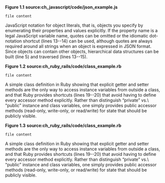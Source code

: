 **Figure 1.1**
**source:ch_javascript/code/json_example.js**
```code
file content
```
 JavaScript notation for object literals, that is, objects you specify by enumerating their properties and values explicitly. If the property name is a legal JavaScript variable name, quotes can be omitted or the idiomatic dot-notation shortcut (lines 13--14) can be used, although quotes are always required around all strings when an object is expressed in JSON format. Since objects can contain other objects, hierarchical data structures can be built (line 5) and traversed (lines 13--15).


**Figure 1.2**
**source:ch_ruby_rails/code/class_example.rb**
```code
file content
```
 A simple class definition in Ruby showing that explicit getter and setter methods are the only way to access instance variables from outside a class, and that Ruby provides shortcuts (lines 19--20) that avoid having to define every accessor method explicitly.  Rather than distinguish “private” vs.\ “public” instance and class variables, one simply provides public accessor methods (read-only, write-only, or read/write) for state that should be publicly visible.


**Figure 1.3**
**source:ch_ruby_rails/code/class_example.rb**
```code
file content
```
 A simple class definition in Ruby showing that explicit getter and setter methods are the only way to access instance variables from outside a class, and that Ruby provides shortcuts (lines 19--20) that avoid having to define every accessor method explicitly.  Rather than distinguish “private” vs.\ “public” instance and class variables, one simply provides public accessor methods (read-only, write-only, or read/write) for state that should be publicly visible.